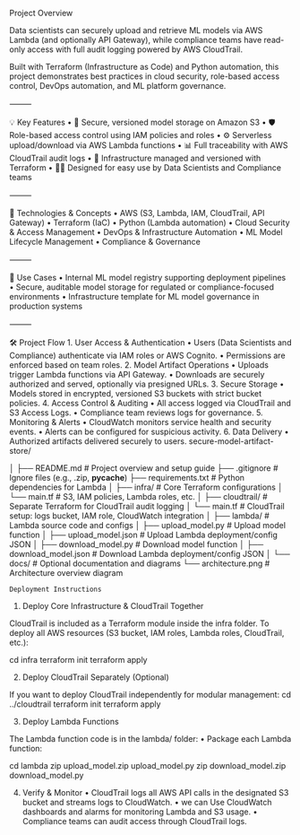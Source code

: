Project Overview

Data scientists can securely upload and retrieve ML models via AWS Lambda (and optionally API Gateway), while compliance teams have read-only access with full audit logging powered by AWS CloudTrail.

Built with Terraform (Infrastructure as Code) and Python automation, this project demonstrates best practices in cloud security, role-based access control, DevOps automation, and ML platform governance.

⸻

💡 Key Features
	•	🔐 Secure, versioned model storage on Amazon S3
	•	🛡️ Role-based access control using IAM policies and roles
	•	⚙️ Serverless upload/download via AWS Lambda functions
	•	📊 Full traceability with AWS CloudTrail audit logs
	•	🔄 Infrastructure managed and versioned with Terraform
	•	🧑‍💻 Designed for easy use by Data Scientists and Compliance teams

⸻

🚀 Technologies & Concepts
	•	AWS (S3, Lambda, IAM, CloudTrail, API Gateway)
	•	Terraform (IaC)
	•	Python (Lambda automation)
	•	Cloud Security & Access Management
	•	DevOps & Infrastructure Automation
	•	ML Model Lifecycle Management
	•	Compliance & Governance

⸻

📌 Use Cases
	•	Internal ML model registry supporting deployment pipelines
	•	Secure, auditable model storage for regulated or compliance-focused environments
	•	Infrastructure template for ML model governance in production systems

⸻

🛠️ Project Flow
	1.	User Access & Authentication
	•	Users (Data Scientists and Compliance) authenticate via IAM roles or AWS Cognito.
	•	Permissions are enforced based on team roles.
	2.	Model Artifact Operations
	•	Uploads trigger Lambda functions via API Gateway.
	•	Downloads are securely authorized and served, optionally via presigned URLs.
	3.	Secure Storage
	•	Models stored in encrypted, versioned S3 buckets with strict bucket policies.
	4.	Access Control & Auditing
	•	All access logged via CloudTrail and S3 Access Logs.
	•	Compliance team reviews logs for governance.
	5.	Monitoring & Alerts
	•	CloudWatch monitors service health and security events.
	•	Alerts can be configured for suspicious activity.
	6.	Data Delivery
	•	Authorized artifacts delivered securely to users.
secure-model-artifact-store/


│
├── README.md                      # Project overview and setup guide
├── .gitignore                    # Ignore files (e.g., .zip, __pycache__)
├── requirements.txt              # Python dependencies for Lambda 
│
├── infra/                       # Core Terraform configurations
│   └── main.tf                  # S3, IAM policies, Lambda roles, etc.
│
├── cloudtrail/                  # Separate Terraform for CloudTrail audit logging
│   └── main.tf                  # CloudTrail setup: logs bucket, IAM role, CloudWatch integration
│
├── lambda/                      # Lambda source code and configs
│   ├── upload_model.py          # Upload model function
│   ├── upload_model.json        # Upload Lambda deployment/config JSON
│   ├── download_model.py        # Download model function
│   ├── download_model.json      # Download Lambda deployment/config JSON
│
└── docs/                        # Optional documentation and diagrams
    └── architecture.png         # Architecture overview diagram


    Deployment Instructions

1. Deploy Core Infrastructure & CloudTrail Together

CloudTrail is included as a Terraform module inside the infra folder. To deploy all AWS resources (S3 bucket, IAM roles, Lambda roles, CloudTrail, etc.):

cd infra
terraform init
terraform apply

2. Deploy CloudTrail Separately (Optional)

If you want to deploy CloudTrail independently for modular management:
cd ../cloudtrail
terraform init
terraform apply

3. Deploy Lambda Functions

The Lambda function code is in the lambda/ folder:
	•	Package each Lambda function:

 cd lambda
zip upload_model.zip upload_model.py
zip download_model.zip download_model.py

4. Verify & Monitor
	•	CloudTrail logs all AWS API calls in the designated S3 bucket and streams logs to CloudWatch.
	•	we can Use CloudWatch dashboards and alarms for monitoring Lambda and S3 usage.
	•	Compliance teams can audit access through CloudTrail logs.
